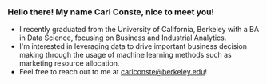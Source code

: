 ### Hello there! My name Carl Conste, nice to meet you!

- I recently graduated from the University of California, Berkeley with a BA in Data Science, focusing on Business and Industrial Analytics.
- I'm interested in leveraging data to drive important business decision making through the usage of machine learning methods such as marketing resource allocation.
- Feel free to reach out to me at [carlconste@berkeley.edu](carlconste@berkeley.edu)!
